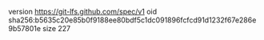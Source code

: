 version https://git-lfs.github.com/spec/v1
oid sha256:b5635c20e85b0f9188ee80bdf5c1dc091896fcfcd91d1232f67e286e9b57801e
size 227

